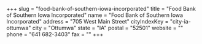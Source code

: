 +++
slug = "food-bank-of-southern-iowa-incorporated"
title = "Food Bank of Southern Iowa Incorporated"
name = "Food Bank of Southern Iowa Incorporated"
address = "705 West Main Street"
cityIndexKey = "city-ia-ottumwa"
city = "Ottumwa"
state = "IA"
postal = "52501"
website = ""
phone = "641 682-3403"
fax = ""
+++
